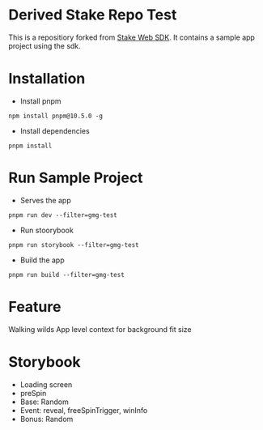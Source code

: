 # Derived Stake Repo Test

This is a repositiory forked from [Stake Web SDK](https://github.com/StakeEngine/web-sdk). It contains a sample app project using the sdk.

# Installation

- Install pnpm
```
npm install pnpm@10.5.0 -g
```

- Install dependencies
```
pnpm install
```

# Run Sample Project

- Serves the app
```
pnpm run dev --filter=gmg-test
```

- Run stoorybook
```
pnpm run storybook --filter=gmg-test
```

- Build the app
```
pnpm run build --filter=gmg-test
```

# Feature

Walking wilds
App level context for background fit size

# Storybook
- Loading screen
- preSpin
- Base: Random
- Event: reveal, freeSpinTrigger, winInfo
- Bonus: Random

